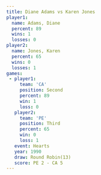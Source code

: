 ```yaml
---
title: Diane Adams vs Karen Jones
player1:            
  name: Adams, Diane
  percent: 89       
  wins: 1           
  losses: 0         
player2:            
  name: Jones, Karen
  percent: 65       
  wins: 0           
  losses: 1         
games:
 - player1:          
     team: 'CA'      
     position: Second
     percent: 89     
     win: 1          
     loss: 0         
   player2:         
     team: 'PE'     
     position: Third
     percent: 65    
     win: 0         
     loss: 1        
   event: Hearts        
   year: 1990           
   draw: Round Robin(13)
   score: PE 2 - CA 5   
---
```

